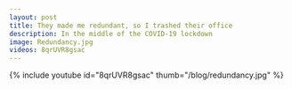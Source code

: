 ```yaml
---
layout: post
title: They made me redundant, so I trashed their office
description: In the middle of the COVID-19 lockdown
image: Redundancy.jpg
videos: 8qrUVR8gsac
---
```


{% include youtube id="8qrUVR8gsac" thumb="/blog/redundancy.jpg" %}
